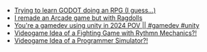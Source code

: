 <!-- YOUTUBE-VIDEOS:START -->
- [Trying to learn GODOT doing an RPG (I guess...)](https://www.youtube.com/watch?v=7Uu5olf0N-U)
- [I remade an Arcade game but with Ragdolls](https://www.youtube.com/watch?v=Qnbxfw_oAZo)
- [You&#39;re a gamedev using unity in 2024 POV || #gamedev #unity](https://www.youtube.com/watch?v=ydEaLFXmHTM)
- [Videogame Idea of a Fighting Game with Rythmn Mechanics?!](https://www.youtube.com/watch?v=34AV2pVWOvc)
- [Videogame Idea of a Programmer Simulator?!](https://www.youtube.com/watch?v=rS8FiOJPEtY)
<!-- YOUTUBE-VIDEOS:END -->
